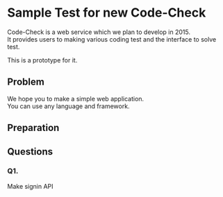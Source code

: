 # Sample Test for new Code-Check

Code-Check is a web service which we plan to develop in 2015.  
It provides users to making various coding test and the interface to solve test.

This is a prototype for it.

## Problem
We hope you to make a simple web application.  
You can use any language and framework.

## Preparation

## Questions
### Q1.
Make signin API
